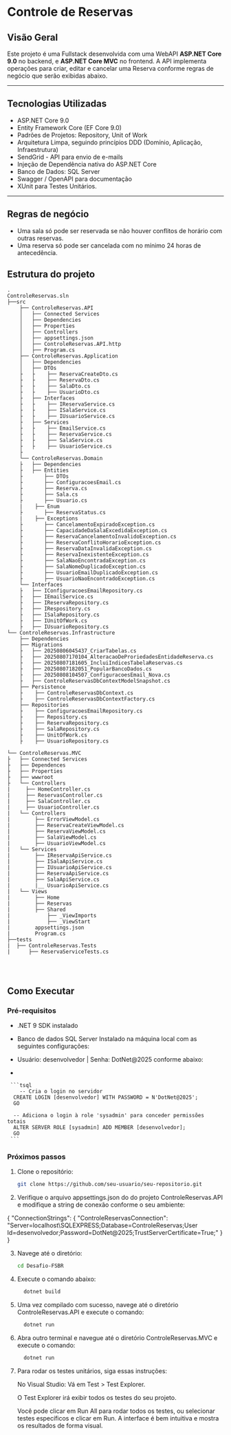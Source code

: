 # Controle de Reservas

## Visão Geral

Este projeto é uma Fullstack desenvolvida com uma WebAPI **ASP.NET Core 9.0** no backend, e **ASP.NET Core MVC** no frontend. A API implementa operações para criar, editar e cancelar uma Reserva conforme regras de negócio que serão exibidas abaixo.

---

## Tecnologias Utilizadas

- ASP.NET Core 9.0
- Entity Framework Core (EF Core 9.0)
- Padrões de Projetos: Repository, Unit of Work
- Arquitetura Limpa, seguindo princípios DDD (Domínio, Aplicação, Infraestrutura)
- SendGrid - API para envio de e-mails
- Injeção de Dependência nativa do ASP.NET Core
- Banco de Dados: SQL Server
- Swagger / OpenAPI para documentação
- XUnit para Testes Unitários.
---

## Regras de negócio


- Uma sala só pode ser reservada se não houver conflitos de horário com outras reservas.
- Uma reserva só pode ser cancelada com no mínimo 24 horas de antecedência.

## Estrutura do projeto

```
.
ControleReservas.sln
├──src
    ├── ControleReservas.API
    │   ├── Connected Services
    │   ├── Dependencies
    │   ├── Properties
    │   ├── Controllers
    │   ├── appsettings.json
    │   ├── ControleReservas.API.http
    │   ├── Program.cs
    ├── ControleReservas.Application
    │   ├── Dependencies
    │   ├── DTOs
    ├   ├    ├── ReservaCreateDto.cs
    ├   ├    ├── ReservaDto.cs
    ├   ├    ├── SalaDto.cs
    ├   ├    ├── UsuarioDto.cs
    ├   ├── Interfaces
    ├   ├    ├── IReservaService.cs
    ├   ├    ├── ISalaService.cs
    ├   ├    ├── IUsuarioService.cs
    ├   ├── Services
    ├   ├    ├── EmailService.cs
    ├   ├    ├── ReservaService.cs
    ├   ├    ├── SalaService.cs
    ├   ├    ├── UsuarioService.cs
    ├      
    └── ControleReservas.Domain
    ├   ├── Dependencies
    ├   ├── Entities
    ├       ├── DTOs
    ├       ├── ConfiguracoesEmail.cs
    ├       ├── Reserva.cs
    ├       ├── Sala.cs
    ├       ├── Usuario.cs
    |    ├── Enum
    ├       ├── ReservaStatus.cs
    |    ├── Exceptions
    ├       ├── CancelamentoExpiradoException.cs
    ├       ├── CapacidadeDaSalaExcedidaException.cs
    ├       ├── ReservaCancelamentoInvalidoException.cs
    ├       ├── ReservaConflitoHorarioException.cs
    ├       ├── ReservaDataInvalidaException.cs
    ├       ├── ReservaInexistenteException.cs
    ├       ├── SalaNaoEncontradaException.cs
    ├       ├── SalaNomeDuplicadoException.cs
    ├       ├── UsuarioEmailDuplicadoException.cs
    ├       ├── UsuarioNaoEncontradoException.cs
    └── Interfaces
    ├   ├── IConfiguracoesEmailRepository.cs
    ├   ├── IEmailService.cs
    ├   ├── IReservaRepository.cs
    ├   ├── IRespository.cs
    ├   ├── ISalaRepository.cs
    ├   ├── IUnitOfWork.cs
    ├   ├── IUsuarioRepository.cs
└── ControleReservas.Infrastructure
    ├── Dependencies
    ├── Migrations
    ├   ├── 20250806045437_CriarTabelas.cs
    ├   ├── 20250807170104_AlteracaoDeProriedadesEntidadeReserva.cs
    ├   ├── 20250807181605_IncluiIndicesTabelaReservas.cs
    ├   ├── 20250807182051_PopularBancoDados.cs
    ├   ├── 20250808104507_ConfiguracoesEmail_Nova.cs
    ├   ├── ControleReservasDbContextModelSnapshot.cs
    ├── Persistence
    ├    ├── ControleReservasDbContext.cs
    ├    ├── ControleReservasDbContextFactory.cs
    ├── Repositories
    ├    ├── ConfiguracoesEmailRepository.cs
    ├    ├── Repository.cs
    ├    ├── ReservaRepository.cs
    ├    ├── SalaRepository.cs
    ├    ├── UnitOfWork.cs
    ├    ├── UsuarioRepository.cs

└── ControleReservas.MVC
├   ├── Connected Services
├   ├── Dependences
├   ├── Properties
├   ├── wwwroot
├   └── Controllers
|     ├── HomeController.cs
|     ├── ReservasController.cs
|     ├── SalaController.cs
|     ├── UsuarioController.cs
|   └── Controllers
|        ├── ErrorViewModel.cs
|        ├── ReservaCreateViewModel.cs
|        ├── ReservaViewModel.cs
|        ├── SalaViewModel.cs
|        ├── UsuarioViewModel.cs
|   └── Services
|        ├── IReservaApiService.cs
|        ├── ISalaApiService.cs
|        ├── IUsuarioApiService.cs
|        ├── ReservaApiService.cs
|        ├── SalaApiService.cs
|        |__ UsuarioApiService.cs
|   └── Views
|        ├── Home
|        ├── Reservas
|        ├── Shared
|            ├── _ViewImports
|            ├── _ViewStart
|        appsettings.json
|        Program.cs
├──tests
|  ├── ControleReservas.Tests
|      ├── ReservaServiceTests.cs




```

## Como Executar

### Pré-requisitos

- .NET 9 SDK instalado
  
- Banco de dados SQL Server Instalado na máquina local com as seguintes configurações:

- Usuário: desenvolvedor | Senha: DotNet@2025 conforme abaixo:
- 
  
     ```tsql
        -- Cria o login no servidor
      CREATE LOGIN [desenvolvedor] WITH PASSWORD = N'DotNet@2025';
      GO
      
      -- Adiciona o login à role 'sysadmin' para conceder permissões totais
      ALTER SERVER ROLE [sysadmin] ADD MEMBER [desenvolvedor];
      GO
     ```
  
    
### Próximos passos

1. Clone o repositório:
   ```bash
   git clone https://github.com/seu-usuario/seu-repositorio.git

2. Verifique o arquivo appsettings.json do do projeto ControleReservas.API e modifique a string de conexão conforme
   o seu ambiente:


{
  "ConnectionStrings": {
    "ControleReservasConnection": "Server=localhost\\SQLEXPRESS;Database=ControleReservas;User Id=desenvolvedor;Password=DotNet@2025;TrustServerCertificate=True;"
}
}


3. Navege até o diretório:
   ```bash
   cd Desafio-FSBR
   ```
3. Execute o comando abaixo:
   ```bash
     dotnet build
   ```
4. Uma vez compilado com sucesso, navege até o diretório ControleReservas.API e execute o comando:
    ```bash
      dotnet run
    ```
5. Abra outro terminal e navegue até o diretório ControleReservas.MVC e execute o comando:
    ```bash
      dotnet run
    ```

6. Para rodar os testes unitários, siga essas instruções:

    No Visual Studio:
    Vá em Test > Test Explorer.

    O Test Explorer irá exibir todos os testes do seu projeto.

   Você pode clicar em Run All para rodar todos os testes, ou selecionar testes específicos e clicar em Run. A interface é      bem intuitiva e mostra os resultados de forma visual.
